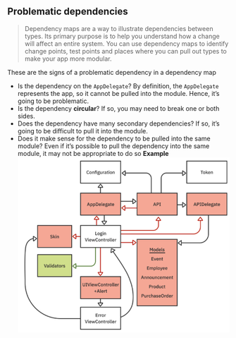 ## Problematic dependencies
>Dependency maps are a way to illustrate dependencies between types. Its primary purpose is to help you understand how a change will affect an entire system. You can use dependency maps to identify change points, test points and places where you can pull out types to make your app more modular.

These are the signs of a problematic dependency in a dependency map
* Is the dependency on the `AppDelegate`? By definition, the `AppDelegate` represents the app, so it cannot be pulled into the module. Hence, it’s going to be problematic.
* Is the dependency **circular**? If so, you may need to break one or both sides.
* Does the dependency have many secondary dependencies? If so, it’s going to be difficult to pull it into the module.
* Does it make sense for the dependency to be pulled into the same module? Even if it’s possible to pull the dependency into the same module, it may not be appropriate to do so
**Example**
![](attachments/dependency-map.png)